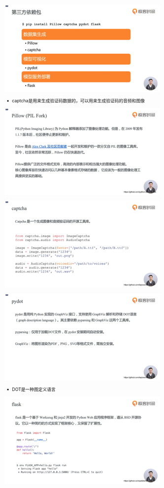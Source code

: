 ![1574220894353](assets/1574220894353.png)

- captcha是用来生成验证码数据的，可以用来生成验证码的音频和图像

![1574221127657](assets/1574221127657.png)

![1574221230386](assets/1574221230386.png)

![1574221307104](assets/1574221307104.png)

- DOT是一种图定义语言

![1574221515256](assets/1574221515256.png)

